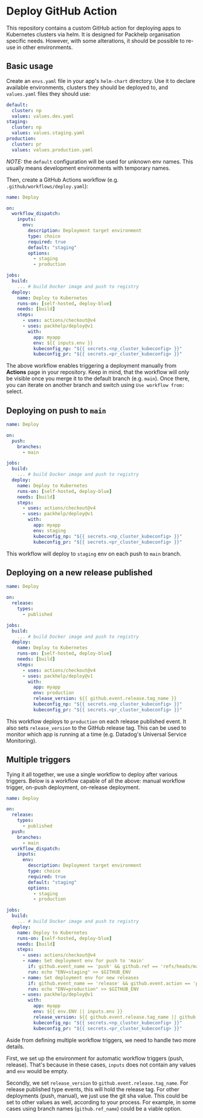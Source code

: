 # Deploy GitHub Action



This repository contains a custom GitHub action for deploying apps to Kubernetes clusters via helm. It is designed for Packhelp organisation specific needs. However, with some alterations, it should be possible to re-use in other environments.

## Basic usage

Create an `envs.yaml` file in your app's `helm-chart` directory. Use it to declare available environments, clusters they should be deployed to, and `values.yaml` files they should use:

```yaml
default:
  cluster: np
  values: values.dev.yaml
staging:
  cluster: np
  values: values.staging.yaml
production:
  cluster: pr
  values: values.production.yaml
```

*NOTE:* the `default` configuration will be used for unknown env names. This usually means development environments with temporary names.

Then, create a GitHub Actions workflow (e.g. `.github/workflows/deploy.yaml`):

```yaml
name: Deploy

on:
  workflow_dispatch:
    inputs:
      env:
        description: Deployment target environment
        type: choice
        required: true
        default: "staging"
        options:
          - staging
          - production

jobs:
  build:
    ... # build Docker image and push to registry
  deploy:
    name: Deploy to Kubernetes
    runs-on: [self-hosted, deploy-blue]
    needs: [build]
    steps:
      - uses: actions/checkout@v4
      - uses: packhelp/deploy@v1
        with:
          app: myapp
          env: ${{ inputs.env }}
          kubeconfig_np: "${{ secrets.<np_cluster_kubeconfig> }}"
          kubeconfig_pr: "${{ secrets.<pr_cluster_kubeconfig> }}"

```

The above workflow enables triggering a deployment manually from **Actions** page in your repository. Keep in mind, that the workflow will only be visible once you merge it to the default branch (e.g. `main`). Once there, you can iterate on another branch and switch using `Use workflow from:` select.

## Deploying on push to `main`

```yaml
name: Deploy

on:
  push:
    branches:
      - main

jobs:
  build:
    ... # build Docker image and push to registry
  deploy:
    name: Deploy to Kubernetes
    runs-on: [self-hosted, deploy-blue]
    needs: [build]
    steps:
      - uses: actions/checkout@v4
      - uses: packhelp/deploy@v1
        with:
          app: myapp
          env: staging
          kubeconfig_np: "${{ secrets.<np_cluster_kubeconfig> }}"
          kubeconfig_pr: "${{ secrets.<pr_cluster_kubeconfig> }}"
```

This workflow will deploy to `staging` env on each push to `main` branch.

## Deploying on a new release published

```yaml
name: Deploy

on:
  release:
    types:
      - published

jobs:
  build:
    ... # build Docker image and push to registry
  deploy:
    name: Deploy to Kubernetes
    runs-on: [self-hosted, deploy-blue]
    needs: [build]
    steps:
      - uses: actions/checkout@v4
      - uses: packhelp/deploy@v1
        with:
          app: myapp
          env: production
          release_version: ${{ github.event.release.tag_name }}
          kubeconfig_np: "${{ secrets.<np_cluster_kubeconfig> }}"
          kubeconfig_pr: "${{ secrets.<pr_cluster_kubeconfig> }}"
```

This workflow deploys to `production` on each release published event. It also sets `release_version` to the GitHub release tag. This can be used to monitor which app is running at a time (e.g. Datadog's Universal Service Monitoring).

## Multiple triggers

Tying it all together, we use a single workflow to deploy after various triggers. Below is a workflow capable of all the above: manual workflow trigger, on-push deployment, on-release deployment.

```yaml
name: Deploy

on:
  release:
    types:
      - published
  push:
    branches:
      - main
  workflow_dispatch:
    inputs:
      env:
        description: Deployment target environment
        type: choice
        required: true
        default: "staging"
        options:
          - staging
          - production

jobs:
  build:
    ... # build Docker image and push to registry
  deploy:
    name: Deploy to Kubernetes
    runs-on: [self-hosted, deploy-blue]
    needs: [build]
    steps:
      - uses: actions/checkout@v4
      - name: Set deployment env for push to 'main'
        if: github.event_name == 'push' && github.ref == 'refs/heads/main'
        run: echo "ENV=staging" >> $GITHUB_ENV
      - name: Set deployment env for new releases
        if: github.event_name == 'release' && github.event.action == 'published'
        run: echo "ENV=production" >> $GITHUB_ENV
      - uses: packhelp/deploy@v1
        with:
          app: myapp
          env: ${{ env.ENV || inputs.env }}
          release_version: ${{ github.event.release.tag_name || github.sha }}
          kubeconfig_np: "${{ secrets.<np_cluster_kubeconfig> }}"
          kubeconfig_pr: "${{ secrets.<pr_cluster_kubeconfig> }}"


```

Aside from defining multiple workflow triggers, we need to handle two more details.

First, we set up the environment for automatic workflow triggers (push, release). That's because in these cases, `inputs` does not contain any values and `env` would be empty.

Secondly, we set `release_version` to `github.event.release.tag_name`. For release published type events, this will hold the release tag. For other deployments (push, manual), we just use the git sha value. This could be set to other values as well, according to your process. For example, in some cases using branch names (`github.ref_name`) could be a viable option.
